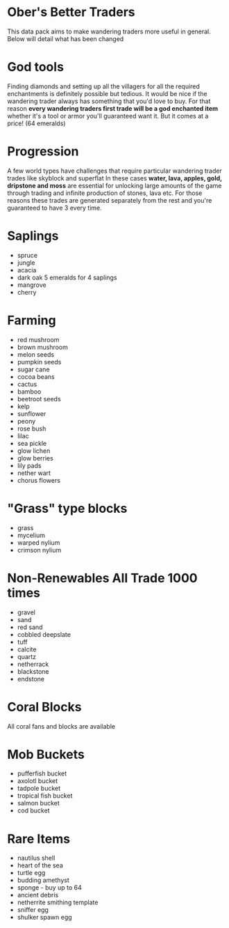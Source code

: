 # Ober's Better Traders

This data pack aims to make wandering traders more useful in general. Below will detail what has been changed

# God tools

Finding diamonds and setting up all the villagers for all the required enchantments is definitely possible but tedious. It would be nice if the wandering trader always has something that you'd love to buy. For that reason **every wandering traders first trade will be a god enchanted item** whether it's a tool or armor you'll guaranteed want it. But it comes at a price! (64 emeralds)

# Progression

A few world types have challenges that require particular wandering trader trades like skyblock and superflat
In these cases **water, lava, apples, gold, dripstone and moss** are essential for unlocking large amounts of the game through trading and infinite production of stones, lava etc.
For those reasons these trades are generated separately from the rest and you're guaranteed to have 3 every time.

# Saplings

-   spruce
-   jungle
-   acacia
-   dark oak 5 emeralds for 4 saplings
-   mangrove
-   cherry

# Farming

-   red mushroom
-   brown mushroom
-   melon seeds
-   pumpkin seeds
-   sugar cane
-   cocoa beans
-   cactus
-   bamboo
-   beetroot seeds
-   kelp
-   sunflower
-   peony
-   rose bush
-   lilac
-   sea pickle
-   glow lichen
-   glow berries
-   lily pads
-   nether wart
-   chorus flowers

# "Grass" type blocks

-   grass
-   mycelium
-   warped nylium
-   crimson nylium

# Non-Renewables All Trade 1000 times

-   gravel
-   sand
-   red sand
-   cobbled deepslate
-   tuff
-   calcite
-   quartz
-   netherrack
-   blackstone
-   endstone

# Coral Blocks

All coral fans and blocks are available

# Mob Buckets

-   pufferfish bucket
-   axolotl bucket
-   tadpole bucket
-   tropical fish bucket
-   salmon bucket
-   cod bucket

# Rare Items

-   nautilus shell
-   heart of the sea
-   turtle egg
-   budding amethyst
-   sponge - buy up to 64
-   ancient debris
-   netherrite smithing template
-   sniffer egg
-   shulker spawn egg
